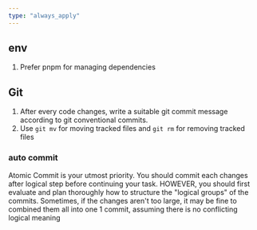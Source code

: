 ```yaml
---
type: "always_apply"
---
```


## env
1. Prefer pnpm for managing dependencies

## Git

1. After every code changes, write a suitable git commit message according to git conventional commits.
2. Use `git mv` for moving tracked files and `git rm` for removing tracked files

### auto commit

Atomic Commit is your utmost priority. You should commit each changes after logical step before continuing your task. HOWEVER, you should first evaluate and plan thoroughly how to structure the "logical groups" of the commits. Sometimes, if the changes aren't too large, it may be fine to combined them all into one 1 commit, assuming there is no conflicting logical meaning